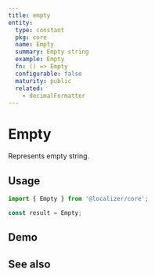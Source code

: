 ```yaml
---
title: empty
entity:
  type: constant
  pkg: core
  name: Empty
  summary: Empty string
  example: Empty
  fn: () => Empty
  configurable: false
  maturity: public
  related:
    - decimalFormatter
---
```


# Empty <Package name="core"/>

Represents empty string.

## Usage

```typescript twoslash
import { Empty } from '@localizer/core';

const result = Empty;
```

## Demo

<EntityDemo :args="[]" />

## See also

<Entities />
